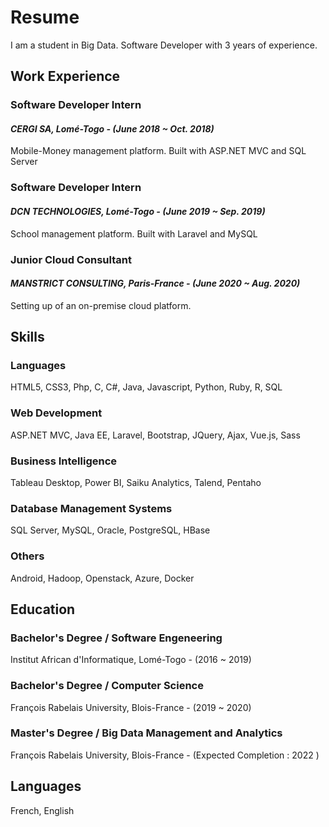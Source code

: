# Resume

I am a student in Big Data. Software Developer with 3 years of experience. 

## Work Experience
<h3>Software Developer Intern</h3>
<h4><i>CERGI SA, Lomé-Togo - (June 2018 ~ Oct. 2018)</i></h4> 
Mobile-Money management platform. Built with ASP.NET MVC and SQL Server


<h3>Software Developer Intern</h3>
<h4><i>DCN TECHNOLOGIES, Lomé-Togo - (June 2019 ~ Sep. 2019)</i></h4>
School management platform. Built with Laravel and MySQL

<h3>Junior Cloud Consultant</h3>
<h4><i>MANSTRICT CONSULTING, Paris-France - (June 2020 ~ Aug. 2020)</i></h4>
Setting up of an on-premise cloud platform.


## Skills
<h3>Languages</h3>
HTML5, CSS3, Php, C, C#, Java, Javascript, Python, Ruby, R, SQL

<h3>Web Development</h3>
ASP.NET MVC, Java EE, Laravel, Bootstrap, JQuery, Ajax, Vue.js, Sass

<h3>Business Intelligence</h3>
Tableau Desktop, Power BI, Saiku Analytics, Talend, Pentaho

<h3>Database Management Systems</h3>
SQL Server, MySQL, Oracle, PostgreSQL, HBase

<h3>Others</h3>
Android, Hadoop, Openstack, Azure, Docker

## Education

<h3>Bachelor's Degree / Software Engeneering</h3>
Institut African d'Informatique, Lomé-Togo - (2016 ~ 2019)

<h3>Bachelor's Degree / Computer Science</h3>
François Rabelais University, Blois-France - (2019 ~ 2020)

<h3>Master's Degree / Big Data Management and Analytics</h3>
François Rabelais University, Blois-France - (Expected Completion : 2022 )


## Languages
French,
English


